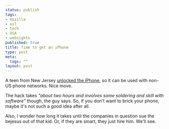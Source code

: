 ```yaml
--- 
status: publish
tags: 
- mozilla
- osl
- tech
- USA
- websights
published: true
title: Time to get an iPhone
type: post
meta: 
  tags: ""
layout: post
---
```

A teen from New Jersey <a href="http://news.bbc.co.uk/2/hi/technology/6963696.stm">unlocked the iPhone</a>, so it can be used with non-US phone networks. Nice move.

The hack takes <em>"about two hours and involves some soldering and skill with software"</em> though, the guy says. So, if you don't want to brick your phone, maybe it's not such a good idea after all.

Also, I wonder how long it takes until the companies in question sue the bejesus out of that kid. Or, if they are smart, they just hire him. We'll see.
